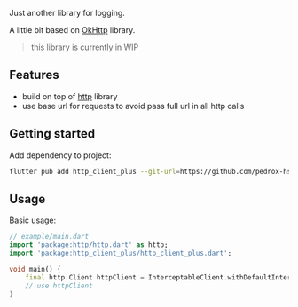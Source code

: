 Just another library for logging.

A little bit based on [OkHttp](https://square.github.io/okhttp/) library.

> this library is currently in WIP

## Features

- build on top of [http](https://pub.dev/packages/http) library
- use base url for requests to avoid pass full url in all http calls

## Getting started

Add dependency to project:

```bash
flutter pub add http_client_plus --git-url=https://github.com/pedrox-hs/flutter_packages --git-path=http_client_plus
```

## Usage

Basic usage:

```dart
// example/main.dart
import 'package:http/http.dart' as http;
import 'package:http_client_plus/http_client_plus.dart';

void main() {
    final http.Client httpClient = InterceptableClient.withDefaultInterceptors(baseUrl: 'https://api.example.com');
    // use httpClient
}
```
